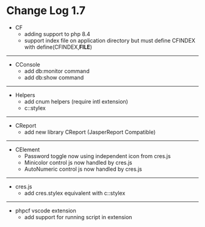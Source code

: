 # Change Log 1.7


- CF
  - adding support to php 8.4
  - support index file on application directory but must define CFINDEX with define(CFINDEX,__FILE__)
---
- CConsole
  - add db:monitor command
  - add db:show command
---
- Helpers
  - add cnum helpers (require intl extension)
  - c::stylex
---
- CReport
  - add new library CReport (JasperReport Compatible)
---
- CElement
  - Password toggle now using independent icon from cres.js
  - Minicolor control js now handled by cres.js
  - AutoNumeric control js now handled by cres.js
---
- cres.js
  - add cres.stylex equivalent with c::stylex
---
- phpcf vscode extension
  - add support for running script in extension
